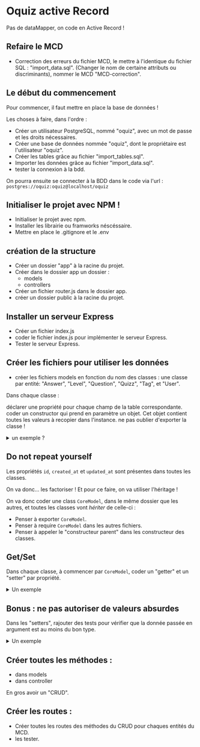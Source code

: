 # Oquiz active Record
Pas de dataMapper, on code en Active Record !
## Refaire le MCD
- Correction des erreurs du fichier MCD, le mettre à l'identique du fichier SQL : "import_data.sql".
(Changer le nom de certaine attributs ou discriminants), nommer le MCD "MCD-correction".

## Le début du commencement
Pour commencer, il faut mettre en place la base de données !

Les choses à faire, dans l'ordre : 
- Créer un utilisateur PostgreSQL, nommé "oquiz", avec un mot de passe et les droits nécessaires.
- Créer une base de données nommée "oquiz", dont le propriétaire est l'utilisateur "oquiz".
- Créer les tables grâce au fichier "import_tables.sql".
- Importer les données grâce au fichier "import_data.sql".
- tester la connexion à la bdd.

On pourra ensuite se connecter à la BDD dans le code via l'url : `postgres://oquiz:oquiz@localhost/oquiz`

## Initialiser le projet avec NPM !
- Initialiser le projet avec npm.
- Installer les librairie ou framworks néscéssaire.
- Mettre en place le .gitignore et le .env

## création de la structure
- Créer un dossier "app" à la racine du projet.
- Créer dans le dossier app un dossier :
    - models
    - controllers
- Créer un fichier router.js dans le dossier app.
- créer un dossier public à la racine du projet.

## Installer un serveur Express
- Créer un fichier index.js
- coder le fichier index.js pour implémenter le serveur Express.
- Tester le serveur Express.

## Créer les fichiers pour utiliser les données
- créer les fichiers models en fonction du nom des classes :
    une classe par entité: "Answer", "Level", "Question", "Quizz", "Tag", et "User".

Dans chaque classe :

déclarer une propriété pour chaque champ de la table correspondante.
coder un constructor qui prend en paramètre un objet. Cet objet contient toutes les valeurs à recopier dans l'instance.
ne pas oublier d'exporter la classe !

<details>
<summary>un exemple ?</summary>

Le but, c'est d'arriver à faire ça : 
```js

const monTag = new Tag({
  name: "un super tag"
});
```

On devrait donc avoir un truc dans ce genre : 
```js
class Tag {
  constructor(obj) {
    this.name = obj.name;
  }
};
```
</details>

## Do not repeat yourself

Les propriétés `id`, `created_at` et `updated_at` sont présentes dans toutes les classes.

On va donc... les factoriser ! Et pour ce faire, on va utiliser l'héritage !

On va donc coder une class `CoreModel`, dans le même dossier que les autres, et toutes les classes vont _hériter_ de celle-ci : 
- Penser à exporter `CoreModel`.
- Penser à require `CoreModel` dans les autres fichiers.
- Penser à appeler le "constructeur parent" dans les constructeur des classes.

## Get/Set

Dans chaque classe, à commencer par `CoreModel`, coder un "getter" et un "setter" par propriété.

<details>
<summary>Un exemple </summary>

```js
class CoreModel {
  id;

  getId() {
    return this.id;
  };

  setId(value) {
    this.id = value;
  };
};
```
</details>

## Bonus : ne pas autoriser de valeurs absurdes

Dans les "setters", rajouter des tests pour vérifier que la donnée passée en argument est au moins du bon type.

<details>
<summary>Un exemple</summary>

```js
class CoreModel {
  id;

  setId(value) {
    if( typeof value !== 'number') {
      throw Error("CoreModel.id must be a number !");
      // on "lève" une erreur => ça arrête tout !
    }
    this.id = value;
  }
};
```
</details>

## Créer toutes les méthodes :
- dans models
- dans controller

En gros avoir un "CRUD".

## Créer les routes :
- Créer toutes les routes des méthodes du CRUD pour chaques entités du MCD.
- les tester.

